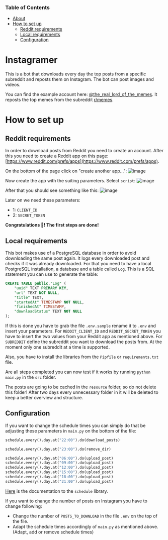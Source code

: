 ### Table of Contents
- [About](#instagramer)
- [How to set up](#how-to-set-up)
  * [Reddit requirements](#reddit-requirements)
  * [Local requirements](#local-requirements)
  * [Configuration](#configuration)

# Instagramer

This is a bot that downloads every day the top posts from a specific subreddit and reposts them on Instagram.
The bot can post images and videos.

You can find the example account here: [@the_real_lord_of_the_memes](https://www.instagram.com/the_real_lord_of_the_memes/?igshid=YmMyMTA2M2Y%3D).
It reposts the top memes from the subreddit [r/memes](https://www.reddit.com/r/memes).

# How to set up

## Reddit requirements

In order to download posts from Reddit you need to create an account. After this you need to create a Reddit app on this page: [https://www.reddit.com/prefs/apps](https://www.reddit.com/prefs/apps).

On the bottom of the page click on "create another app...":
![image](https://user-images.githubusercontent.com/80044581/179350207-67df4943-9567-4bde-b56b-ac149aa5b03e.png)

Now create the app with the suiting parameters. Select `script`:
![image](https://user-images.githubusercontent.com/80044581/179350513-9c782455-3606-4f9e-a040-9a32c97efba5.png)

After that you should see something like this:
![image](https://user-images.githubusercontent.com/80044581/179350629-39ddaed6-680d-4552-b328-0d2c89d93129.png)

Later on we need these parameters:
- 1: `CLIENT_ID`
- 2: `SECRET_TOKEN`


**Congratulations :tada:! The first steps are done!**

## Local requirements

This bot makes use of a PostgreSQL database in order to avoid downloading the same post again. It logs every downloaded post and checks if it was already downloaded.
For that you need to have a local PostgreSQL installation, a database and a table called `Log`. This is a SQL statement you can use to generate the table:
```sql
CREATE TABLE public."Log" (
	"uuid" TEXT PRIMARY KEY,
	"url" TEXT NOT NULL,
	"title" TEXT,
	"startedAt" TIMESTAMP NOT NULL,
	"finishedAt" TIMESTAMP,
	"downloadStatus" TEXT NOT NULL
);
```

If this is done you have to grab the file `.env.sample` rename it to `.env` and insert your parameters. For `REDDIT_CLIENT_ID` and `REDDIT_SECRET_TOKEN` you have to insert the two values from your Reddit app as mentioned above.
For `SUBREDDIT` define the subreddit you want to download the posts from. At the moment only one subreddit at a time is supported.

Also, you have to install the libraries from the `Pipfile` or `requirements.txt` file.

Are all steps completed you can now test if it works by running `python main.py` in the `src` folder.

The posts are going to be cached in the `resource` folder, so do not delete this folder! After two days every unnecessary folder in it will be deleted to keep a better overview and structure.

## Configuration

If you want to change the schedule times you can simply do that be adjusting these parameters in `main.py` on the bottom of the file:
```python
schedule.every().day.at("22:00").do(download_posts)

schedule.every().day.at("23:00").do(remove_dir)

schedule.every().day.at("06:00").do(upload_post)
schedule.every().day.at("09:00").do(upload_post)
schedule.every().day.at("12:00").do(upload_post)
schedule.every().day.at("15:00").do(upload_post)
schedule.every().day.at("18:00").do(upload_post)
schedule.every().day.at("21:00").do(upload_post)
```
[Here](https://schedule.readthedocs.io/en/stable/) is the documentation to the `schedule` library.

If you want to change the number of posts on Instagram you have to change following:
- Change the number of `POSTS_TO_DOWNLOAD` in the file `.env` on the top of the file.
- Adapt the schedule times accordingly of `main.py` as mentioned above. (Adapt, add or remove schedule times)
